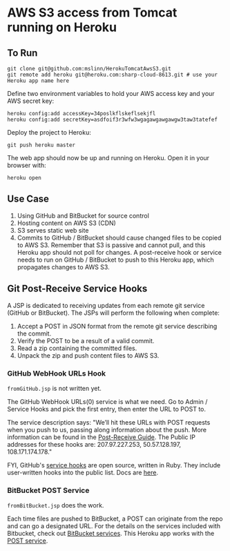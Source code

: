 # AWS S3 access from Tomcat running on Heroku #

## To Run ##

    git clone git@github.com:mslinn/HerokuTomcatAwsS3.git
    git remote add heroku git@heroku.com:sharp-cloud-8613.git # use your Heroku app name here


Define two environment variables to hold your AWS access key and your AWS secret key:

    heroku config:add accessKey=34poslkflskeflsekjfl
    heroku config:add secretKey=asdfoif3r3wfw3wgagawgawgawgw3taw3tatefef

Deploy the project to Heroku:

    git push heroku master

The web app should now be up and running on Heroku. Open it in your browser with:

    heroku open

## Use Case ##
 1. Using GitHub and BitBucket for source control
 2. Hosting content on AWS S3 (CDN)
 3. S3 serves static web site
 4. Commits to GitHub / BitBucket should cause changed files to be copied to AWS S3. Remember that S3 is
passive and cannot pull, and this Heroku app should not poll for changes. A post-receive hook or service
needs to run on GitHub / BitBucket to push to this Heroku app, which propagates changes to AWS S3.

## Git Post-Receive Service Hooks ##
A JSP is dedicated to receiving updates from each remote git service (GitHub or BitBucket).
The JSPs will perform the following when complete:

 1. Accept a POST in JSON format from the remote git service describing the commit.
 2. Verify the POST to be a result of a valid commit.
 3. Read a zip containing the committed files.
 4. Unpack the zip and push content files to AWS S3.

### GitHub WebHook URLs Hook ###
`fromGitHub.jsp` is not written yet.

The GitHub WebHook URLs(0) service is what we need.
Go to Admin / Service Hooks and pick the first entry, then enter the URL to POST to.

The service description says:
"We’ll hit these URLs with POST requests when you push to us, passing along information about the push.
More information can be found in the [Post-Receive Guide](http://help.github.com/post-receive-hooks/).
The Public IP addresses for these hooks are: 207.97.227.253, 50.57.128.197, 108.171.174.178."

FYI, GitHub's [service hooks](https://github.com/mslinn/HerokuTomcatAwsS3/admin/hooks) are open source, written in Ruby.
They include user-written hooks into the public list.
Docs are [here](https://github.com/github/github-services).

### BitBucket POST Service ###
`fromBitBucket.jsp` does the work.

Each time files are pushed to BitBucket, a POST can originate from the repo and can go a designated URL.
For the details on the services included with Bitbucket, check out [BitBucket services](https://confluence.atlassian.com/display/BITBUCKET/Managing+bitbucket+Services).
This Heroku app works with the [POST service](https://confluence.atlassian.com/display/BITBUCKET/Setting+Up+the+bitbucket+POST+Service).
